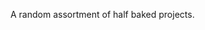 A random assortment of half baked projects.

<!---
davewhiteford/davewhiteford is a ✨ special ✨ repository because its `README.md` (this file) appears on your GitHub profile.
You can click the Preview link to take a look at your changes.
--->
